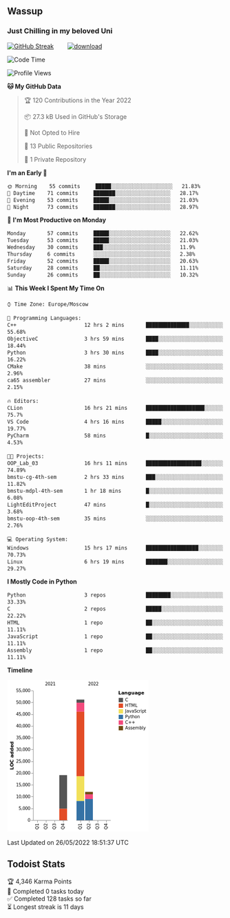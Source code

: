 ## Wassup 
### Just Chilling in my beloved Uni 

<!--
-->

[![GitHub Streak](http://github-readme-streak-stats.herokuapp.com?user=archeoss&theme=shades-of-purple&hide_border=true&date_format=j%20M%5B%20Y%5D)](https://git.io/streak-stats)&nbsp;&nbsp;&nbsp;&nbsp;&nbsp;&nbsp;&nbsp;&nbsp;[![download](https://user-images.githubusercontent.com/68448737/147796309-d8b65b1d-4dde-40d9-b03a-2b42aaa6cd43.jpeg)
](https://bmstu.ru/)

<!--START_SECTION:waka-->
![Code Time](http://img.shields.io/badge/Code%20Time-0%20secs-blue)

![Profile Views](http://img.shields.io/badge/Profile%20Views-3-blue)

**🐱 My GitHub Data** 

> 🏆 120 Contributions in the Year 2022
 > 
> 📦 27.3 kB Used in GitHub's Storage 
 > 
> 🚫 Not Opted to Hire
 > 
> 📜 13 Public Repositories 
 > 
> 🔑 1 Private Repository 
 > 
**I'm an Early 🐤** 

```text
🌞 Morning    55 commits     █████░░░░░░░░░░░░░░░░░░░░   21.83% 
🌆 Daytime    71 commits     ███████░░░░░░░░░░░░░░░░░░   28.17% 
🌃 Evening    53 commits     █████░░░░░░░░░░░░░░░░░░░░   21.03% 
🌙 Night      73 commits     ███████░░░░░░░░░░░░░░░░░░   28.97%

```
📅 **I'm Most Productive on Monday** 

```text
Monday       57 commits     █████░░░░░░░░░░░░░░░░░░░░   22.62% 
Tuesday      53 commits     █████░░░░░░░░░░░░░░░░░░░░   21.03% 
Wednesday    30 commits     ███░░░░░░░░░░░░░░░░░░░░░░   11.9% 
Thursday     6 commits      ░░░░░░░░░░░░░░░░░░░░░░░░░   2.38% 
Friday       52 commits     █████░░░░░░░░░░░░░░░░░░░░   20.63% 
Saturday     28 commits     ██░░░░░░░░░░░░░░░░░░░░░░░   11.11% 
Sunday       26 commits     ██░░░░░░░░░░░░░░░░░░░░░░░   10.32%

```


📊 **This Week I Spent My Time On** 

```text
⌚︎ Time Zone: Europe/Moscow

💬 Programming Languages: 
C++                      12 hrs 2 mins       ██████████████░░░░░░░░░░░   55.68% 
ObjectiveC               3 hrs 59 mins       ████░░░░░░░░░░░░░░░░░░░░░   18.44% 
Python                   3 hrs 30 mins       ████░░░░░░░░░░░░░░░░░░░░░   16.22% 
CMake                    38 mins             ░░░░░░░░░░░░░░░░░░░░░░░░░   2.96% 
ca65 assembler           27 mins             ░░░░░░░░░░░░░░░░░░░░░░░░░   2.15%

🔥 Editors: 
CLion                    16 hrs 21 mins      ███████████████████░░░░░░   75.7% 
VS Code                  4 hrs 16 mins       █████░░░░░░░░░░░░░░░░░░░░   19.77% 
PyCharm                  58 mins             █░░░░░░░░░░░░░░░░░░░░░░░░   4.53%

🐱‍💻 Projects: 
OOP_Lab_03               16 hrs 11 mins      ██████████████████░░░░░░░   74.89% 
bmstu-cg-4th-sem         2 hrs 33 mins       ███░░░░░░░░░░░░░░░░░░░░░░   11.82% 
bmstu-mdpl-4th-sem       1 hr 18 mins        █░░░░░░░░░░░░░░░░░░░░░░░░   6.08% 
LightEditProject         47 mins             █░░░░░░░░░░░░░░░░░░░░░░░░   3.68% 
bmstu-oop-4th-sem        35 mins             ░░░░░░░░░░░░░░░░░░░░░░░░░   2.76%

💻 Operating System: 
Windows                  15 hrs 17 mins      █████████████████░░░░░░░░   70.73% 
Linux                    6 hrs 19 mins       ███████░░░░░░░░░░░░░░░░░░   29.27%

```

**I Mostly Code in Python** 

```text
Python                   3 repos             ████████░░░░░░░░░░░░░░░░░   33.33% 
C                        2 repos             █████░░░░░░░░░░░░░░░░░░░░   22.22% 
HTML                     1 repo              ██░░░░░░░░░░░░░░░░░░░░░░░   11.11% 
JavaScript               1 repo              ██░░░░░░░░░░░░░░░░░░░░░░░   11.11% 
Assembly                 1 repo              ██░░░░░░░░░░░░░░░░░░░░░░░   11.11%

```


**Timeline**

![Chart not found](https://raw.githubusercontent.com/archeoss/archeoss/master/charts/bar_graph.png) 


 Last Updated on 26/05/2022 18:51:37 UTC
<!--END_SECTION:waka-->

## Todoist Stats

<!-- TODO-IST:START -->
🏆  4,346 Karma Points           
🌸  Completed 0 tasks today           
✅  Completed 128 tasks so far           
⏳  Longest streak is 11 days
<!-- TODO-IST:END -->

